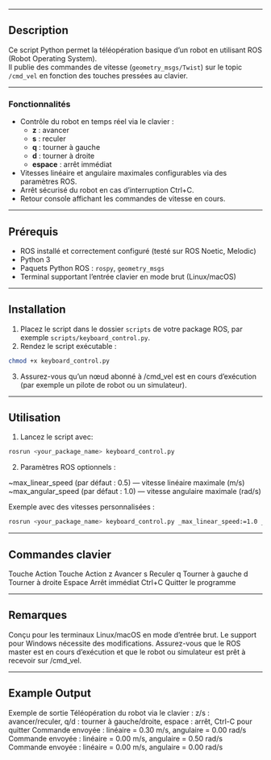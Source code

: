 

---

## Description

Ce script Python permet la téléopération basique d’un robot en utilisant ROS (Robot Operating System).  
Il publie des commandes de vitesse (`geometry_msgs/Twist`) sur le topic `/cmd_vel` en fonction des touches pressées au clavier.

---

### Fonctionnalités

- Contrôle du robot en temps réel via le clavier :
  - **z** : avancer
  - **s** : reculer
  - **q** : tourner à gauche
  - **d** : tourner à droite
  - **espace** : arrêt immédiat
- Vitesses linéaire et angulaire maximales configurables via des paramètres ROS.
- Arrêt sécurisé du robot en cas d’interruption Ctrl+C.
- Retour console affichant les commandes de vitesse en cours.

---

## Prérequis

- ROS installé et correctement configuré (testé sur ROS Noetic, Melodic)
- Python 3
- Paquets Python ROS : `rospy`, `geometry_msgs`
- Terminal supportant l’entrée clavier en mode brut (Linux/macOS)

---

## Installation

1. Placez le script dans le dossier `scripts` de votre package ROS, par exemple `scripts/keyboard_control.py`.
2. Rendez le script exécutable :

```bash
chmod +x keyboard_control.py
```

3. Assurez-vous qu’un nœud abonné à /cmd_vel est en cours d’exécution (par exemple un pilote de robot ou un simulateur).

---

## Utilisation

1. Lancez le script avec:

```bash
rosrun <your_package_name> keyboard_control.py
```

2. Paramètres ROS optionnels :

~max_linear_speed (par défaut : 0.5) — vitesse linéaire maximale (m/s)
~max_angular_speed (par défaut : 1.0) — vitesse angulaire maximale (rad/s)

Exemple avec des vitesses personnalisées :

```bash
rosrun <your_package_name> keyboard_control.py _max_linear_speed:=1.0 _max_angular_speed:=2.0
```

---

## Commandes clavier

Touche	Action
Touche	Action
z	Avancer
s	Reculer
q	Tourner à gauche
d	Tourner à droite
Espace	Arrêt immédiat
Ctrl+C	Quitter le programme

---

## Remarques

Conçu pour les terminaux Linux/macOS en mode d’entrée brut. Le support pour Windows nécessite des modifications.
Assurez-vous que le ROS master est en cours d’exécution et que le robot ou simulateur est prêt à recevoir sur /cmd_vel.

---

## Example Output

Exemple de sortie
Téléopération du robot via le clavier :
z/s : avancer/reculer, q/d : tourner à gauche/droite, espace : arrêt, Ctrl-C pour quitter
Commande envoyée : linéaire = 0.30 m/s, angulaire = 0.00 rad/s
Commande envoyée : linéaire = 0.00 m/s, angulaire = 0.50 rad/s
Commande envoyée : linéaire = 0.00 m/s, angulaire = 0.00 rad/s
